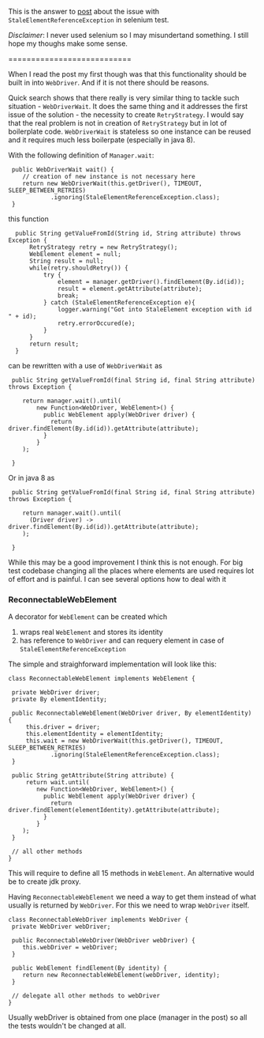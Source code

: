 

This is the answer to [post](http://biercoff.com/found-my-own-solution-for-webdriver-staleelementreferenceexception-problem/) 
about the issue with `StaleElementReferenceException` in selenium test.


_Disclaimer_: I never used selenium so I may misundertand something. I still hope my thoughs make some sense.

===========================

When I read the post my first though was that this functionality should be built in into `WebDriver`. And if it is not there should be reasons.

Quick search shows that there really is very similar thing to tackle such situation - `WebDriverWait`. It does the same thing and it addresses the first issue of the solution - the necessity to create `RetryStrategy`. I would say that the real problem is not in creation of `RetryStrategy` but in lot of boilerplate code. `WebDriverWait` is stateless so one instance can be reused and it requires much less boilerpate (especially in java 8).

With the following definition of `Manager.wait`:

```
 public WebDriverWait wait() {
    // creation of new instance is not necessary here
    return new WebDriverWait(this.getDriver(), TIMEOUT, SLEEP_BETWEEN_RETRIES)
            .ignoring(StaleElementReferenceException.class);
 }

```

this function 

```
  public String getValueFromId(String id, String attribute) throws Exception {
      RetryStrategy retry = new RetryStrategy();
      WebElement element = null;
      String result = null;
      while(retry.shouldRetry()) {
          try {
              element = manager.getDriver().findElement(By.id(id));
              result = element.getAttribute(attribute);
              break;
          } catch (StaleElementReferenceException e){
              logger.warning("Got into StaleElement exception with id " + id);
              retry.errorOccured(e);
          }
      }
      return result;
  }

```

can be rewritten with a use of `WebDriverWait` as

```
 public String getValueFromId(final String id, final String attribute) throws Exception {
        
    return manager.wait().until(
        new Function<WebDriver, WebElement>() {
          public WebElement apply(WebDriver driver) {
            return driver.findElement(By.id(id)).getAttribute(attribute);
          }
        }
    );

 }
```

Or in java 8 as 

```
 public String getValueFromId(final String id, final String attribute) throws Exception {
        
    return manager.wait().until(
      (Driver driver) -> driver.findElement(By.id(id)).getAttribute(attribute);
    );

 }
```

While this may be a good improvement I think this is not enough. For big test codebase changing all the places where elements are used requires lot of effort and is painful. I can see several options how to deal with it

### ReconnectableWebElement

A decorator for `WebElement` can be created which 

1. wraps real `WebElement` and stores its identity
2. has reference to `WebDriver` and can requery element in case of `StaleElementReferenceException`   

The simple and straighforward implementation will look like this:

```
class ReconnectableWebElement implements WebElement {

 private WebDriver driver;
 private By elementIdentity;
 
 public ReconnectableWebElement(WebDriver driver, By elementIdentity) {
     this.driver = driver;
     this.elementIdentity = elementIdentity;
     this.wait = new WebDriverWait(this.getDriver(), TIMEOUT, SLEEP_BETWEEN_RETRIES)
            .ignoring(StaleElementReferenceException.class);
 }
 
 public String getAttribute(String attribute) {
     return wait.until(
        new Function<WebDriver, WebElement>() {
          public WebElement apply(WebDriver driver) {
            return driver.findElement(elementIdentity).getAttribute(attribute);
          }
        }
    );
 }
 
 // all other methods
}
```

This will require to define all 15 methods in `WebElement`. An alternative would be to create jdk proxy.

Having `ReconnectableWebElement` we need a way to get them instead of what usually is returned by `WebDriver`. For this we need to wrap `WebDriver` itself.

```
class ReconnectableWebDriver implements WebDriver {
 private WebDriver webDriver;
 
 public ReconnectableWebDriver(WebDriver webDriver) {
    this.webDriver = webDriver;
 }
 
 public WebElement findElement(By identity) {
    return new ReconnectableWebElement(webDriver, identity);
 }
 
 // delegate all other methods to webDriver
}

```

Usually webDriver is obtained from one place (manager in the post) so all the tests wouldn't be changed at all.



